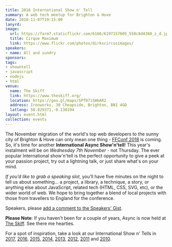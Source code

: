 ```yaml
---
title: 2018 International Show n' Tell
summary: A web tech meetup for Brighton & Hove
date: 2018-11-07T19:15:00
lanyrd: 
image:
  url: https://farm7.staticflickr.com/6166/6197157605_558c8d4360_z_d.jpg
  title: Cirque Maximum
  link: https://www.flickr.com/photos/dirkscircusimages/
speakers:
- name: All and sundry
sponsors:
tags:
- showntell
- javascript
- nodejs
- html
venue:
  name: The Skiff
  link: https://www.theskiff.org/
  location: https://goo.gl/maps/SPf97i5WkAR2
  address: Ironworks, 30 Cheapside, Brighton, BN1 4GD
  latlong: 50.829371,-0.138194
layout: event.html
collection: events
---
```


The November migration of the world's top web developers to the sunny city of Brighton &amp; Hove can only mean one thing - [FFConf 2018][ff] is coming. So, it's time for another **International Async Show'n'tell**! This year's instalment will be _on Wednesday 7th November_ - not Thursday. The ever popular International show'n'tell is the perfect opportunity to give a peek at your passion project, try out a lightning talk, or just share what's on your mind.

_If you’d like to grab a speaking slot_, you’ll have five minutes on the night to tell us about something… a project, a library, a technique, a story, or anything else about JavaScript, related tech (HTML, CSS, SVG, etc), or the wider world of web. We hope to bring together a blend of local projects with those from travellers to England for the conference.

Speakers, please <a data-gist href="https://gist.github.com/larister/ab84a296acf8f6cc51e242ea40dd53ac">add a comment to the Speakers' Gist</a>.

**Please Note**: If you haven't been for a couple of years, Async is now held at [The Skiff][theskiff]. See there me hearties.

For a spot of inspiration, take a look at our International Show n' Tells in [2017][showntell-2017], [2016][showntell-2016], [2015][showntell-2015], [2014][showntell-2014], [2013][showntell-2013], [2012][showntell-2012], [2011][showntell-2011] and [2010][showntell-2010].

[ff]: http://2018.ffconf.org/
[theskiff]: https://www.theskiff.org/
[async]: http://asyncjs.com
[showntell-2010]: http://asyncjs.com/showntell3/
[showntell-2011]: http://asyncjs.com/international2011/
[showntell-2012]: http://asyncjs.com/showntell-2012/
[showntell-2013]: http://asyncjs.com/showntell-2013/
[showntell-2014]: http://asyncjs.com/showntell-2014/
[showntell-2015]: http://asyncjs.com/showntell-2015/
[showntell-2016]: https://asyncjs.com/international-show-n-tell-2016/
[showntell-2017]: https://asyncjs.com/international-show-n-tell-2017/
